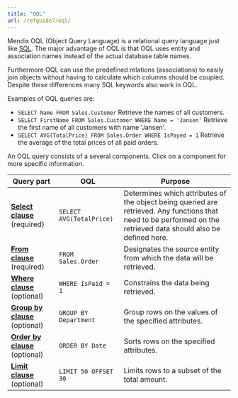 ```yaml
---
title: "OQL"
url: /refguide7/oql/
---
```



Mendix OQL (Object Query Language) is a relational query language just like [SQL](https://en.wikipedia.org/wiki/Sql). The major advantage of OQL is that OQL uses entity and association names instead of the actual database table names.

Furthermore OQL can use the predefined relations (associations) to easily join objects without having to calculate which columns should be coupled. Despite these differences many SQL keywords also work in OQL.

Examples of OQL queries are:

* `SELECT Name FROM Sales.Customer`
    Retrieve the names of all customers.
* `SELECT FirstName FROM Sales.Customer WHERE Name = 'Jansen'`
    Retrieve the first name of all customers with name 'Jansen'.
* `SELECT AVG(TotalPrice) FROM Sales.Order WHERE IsPayed = 1`
    Retrieve the average of the total prices of all paid orders.

An OQL query consists of a several components. Click on a component for more specific information.

| Query part | OQL | Purpose |
| --- | --- | --- |
| **[Select clause](/refguide7/oql-select-clause/)** (required)  | `SELECT AVG(TotalPrice)` | Determines which attributes of the object being queried are retrieved. Any functions that need to be performed on the retrieved data should also be defined here.  |
| **[From clause](/refguide7/oql-from-clause/)** (required)  | `FROM Sales.Order`  | Designates the source entity from which the data will be retrieved.  |
| **[Where clause](/refguide7/oql-where-clause/)** (optional) | `WHERE IsPaid = 1` | Constrains the data being retrieved.  |
| **[Group by clause](/refguide7/oql-group-by-clause/)** (optional) | `GROUP BY Department` | Group rows on the values of the specified attributes.  |
| **[Order by clause](/refguide7/oql-order-by-clause/)** (optional) | `ORDER BY Date` | Sorts rows on the specified attributes.  |
| **[Limit clause](/refguide7/oql-limit-clause/)** (optional) | `LIMIT 50 OFFSET 30` | Limits rows to a subset of the total amount.  |
